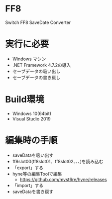 # FF8
Switch FF8 SaveDate Converter

# 実行に必要
* Windows マシン
* .NET Framework 4.7.2の導入
* セーブデータの吸い出し
* セーブデータの書き戻し

# Build環境
* Windows 10(64bit)
* Visual Studio 2019

# 編集時の手順
* saveDataを吸い出す
* ff8slot00(ff8slot01、ff8slot02、、、)を読み込む
* 「export」する
* hyne等の編集Toolで編集
   * https://github.com/myst6re/hyne/releases
* 「import」する
* saveDataを書き戻す
